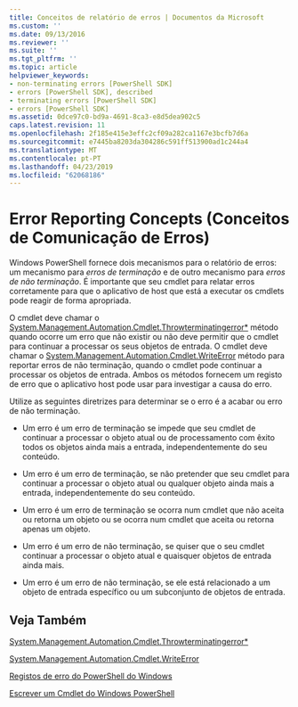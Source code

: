 ```yaml
---
title: Conceitos de relatório de erros | Documentos da Microsoft
ms.custom: ''
ms.date: 09/13/2016
ms.reviewer: ''
ms.suite: ''
ms.tgt_pltfrm: ''
ms.topic: article
helpviewer_keywords:
- non-terminating errors [PowerShell SDK]
- errors [PowerShell SDK], described
- terminating errors [PowerShell SDK]
- errors [PowerShell SDK]
ms.assetid: 0dce97c0-bd9a-4691-8ca3-e8d5dea902c5
caps.latest.revision: 11
ms.openlocfilehash: 2f185e415e3effc2cf09a282ca1167e3bcfb7d6a
ms.sourcegitcommit: e7445ba8203da304286c591ff513900ad1c244a4
ms.translationtype: MT
ms.contentlocale: pt-PT
ms.lasthandoff: 04/23/2019
ms.locfileid: "62068186"
---
```

# <a name="error-reporting-concepts"></a>Error Reporting Concepts (Conceitos de Comunicação de Erros)

Windows PowerShell fornece dois mecanismos para o relatório de erros: um mecanismo para *erros de terminação* e de outro mecanismo para *erros de não terminação*. É importante que seu cmdlet para relatar erros corretamente para que o aplicativo de host que está a executar os cmdlets pode reagir de forma apropriada.

O cmdlet deve chamar o [System.Management.Automation.Cmdlet.Throwterminatingerror*](/dotnet/api/System.Management.Automation.Cmdlet.ThrowTerminatingError) método quando ocorre um erro que não existir ou não deve permitir que o cmdlet para continuar a processar os seus objetos de entrada. O cmdlet deve chamar o [System.Management.Automation.Cmdlet.WriteError](/dotnet/api/System.Management.Automation.Cmdlet.WriteError) método para reportar erros de não terminação, quando o cmdlet pode continuar a processar os objetos de entrada. Ambos os métodos fornecem um registo de erro que o aplicativo host pode usar para investigar a causa do erro.

Utilize as seguintes diretrizes para determinar se o erro é a acabar ou erro de não terminação.

- Um erro é um erro de terminação se impede que seu cmdlet de continuar a processar o objeto atual ou de processamento com êxito todos os objetos ainda mais a entrada, independentemente do seu conteúdo.

- Um erro é um erro de terminação, se não pretender que seu cmdlet para continuar a processar o objeto atual ou qualquer objeto ainda mais a entrada, independentemente do seu conteúdo.

- Um erro é um erro de terminação se ocorra num cmdlet que não aceita ou retorna um objeto ou se ocorra num cmdlet que aceita ou retorna apenas um objeto.

- Um erro é um erro de não terminação, se quiser que o seu cmdlet continuar a processar o objeto atual e quaisquer objetos de entrada ainda mais.

- Um erro é um erro de não terminação, se ele está relacionado a um objeto de entrada específico ou um subconjunto de objetos de entrada.

## <a name="see-also"></a>Veja Também

[System.Management.Automation.Cmdlet.Throwterminatingerror*](/dotnet/api/System.Management.Automation.Cmdlet.ThrowTerminatingError)

[System.Management.Automation.Cmdlet.WriteError](/dotnet/api/System.Management.Automation.Cmdlet.WriteError)

[Registos de erro do PowerShell do Windows](./windows-powershell-error-records.md)

[Escrever um Cmdlet do Windows PowerShell](./writing-a-windows-powershell-cmdlet.md)
